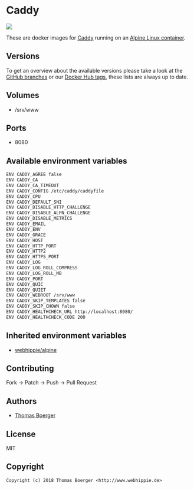 # Caddy

[![](https://images.microbadger.com/badges/image/webhippie/caddy.svg)](https://microbadger.com/images/webhippie/caddy "Get your own image badge on microbadger.com")

These are docker images for [Caddy](https://caddyserver.com) running on an [Alpine Linux container](https://registry.hub.docker.com/u/webhippie/alpine/).


## Versions

To get an overview about the available versions please take a look at the [GitHub branches](https://github.com/dockhippie/caddy/branches/all) or our [Docker Hub tags](https://hub.docker.com/r/webhippie/caddy/tags/), these lists are always up to date.


## Volumes

* /srv/www


## Ports

* 8080


## Available environment variables

```bash
ENV CADDY_AGREE false
ENV CADDY_CA
ENV CADDY_CA_TIMEOUT
ENV CADDY_CONFIG /etc/caddy/caddyfile
ENV CADDY_CPU
ENV CADDY_DEFAULT_SNI
ENV CADDY_DISABLE_HTTP_CHALLENGE
ENV CADDY_DISABLE_ALPN_CHALLENGE
ENV CADDY_DISABLE_METRICS
ENV CADDY_EMAIL
ENV CADDY_ENV
ENV CADDY_GRACE
ENV CADDY_HOST
ENV CADDY_HTTP_PORT
ENV CADDY_HTTP2
ENV CADDY_HTTPS_PORT
ENV CADDY_LOG
ENV CADDY_LOG_ROLL_COMPRESS
ENV CADDY_LOG_ROLL_MB
ENV CADDY_PORT
ENV CADDY_QUIC
ENV CADDY_QUIET
ENV CADDY_WEBROOT /srv/www
ENV CADDY_SKIP_TEMPLATES false
ENV CADDY_SKIP_CHOWN false
ENV CADDY_HEALTHCHECK_URL http://localhost:8080/
ENV CADDY_HEALTHCHECK_CODE 200
```


## Inherited environment variables

* [webhippie/alpine](https://github.com/dockhippie/alpine#available-environment-variables)


## Contributing

Fork -> Patch -> Push -> Pull Request


## Authors

* [Thomas Boerger](https://github.com/tboerger)


## License

MIT


## Copyright

```
Copyright (c) 2018 Thomas Boerger <http://www.webhippie.de>
```
